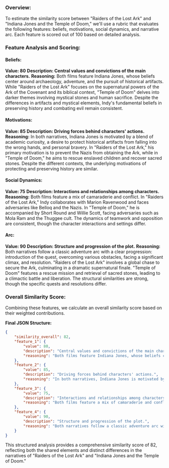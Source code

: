 ### Overview:
To estimate the similarity score between "Raiders of the Lost Ark" and "Indiana Jones and the Temple of Doom," we'll use a rubric that evaluates the following features: beliefs, motivations, social dynamics, and narrative arc. Each feature is scored out of 100 based on detailed analysis.

### Feature Analysis and Scoring:

#### Beliefs:
**Value: 80**
**Description: Central values and convictions of the main characters.**
**Reasoning:** Both films feature Indiana Jones, whose beliefs center around archaeology, adventure, and the pursuit of historical artifacts. While "Raiders of the Lost Ark" focuses on the supernatural powers of the Ark of the Covenant and its biblical context, "Temple of Doom" delves into darker themes involving mystical stones and human sacrifice. Despite the differences in artifacts and mystical elements, Indy's fundamental beliefs in preserving history and combating evil remain consistent.

#### Motivations:
**Value: 85**
**Description: Driving forces behind characters' actions.**
**Reasoning:** In both narratives, Indiana Jones is motivated by a blend of academic curiosity, a desire to protect historical artifacts from falling into the wrong hands, and personal bravery. In "Raiders of the Lost Ark," his primary motivation is to prevent the Nazis from obtaining the Ark, while in "Temple of Doom," he aims to rescue enslaved children and recover sacred stones. Despite the different contexts, the underlying motivations of protecting and preserving history are similar.

#### Social Dynamics:
**Value: 75**
**Description: Interactions and relationships among characters.**
**Reasoning:** Both films feature a mix of camaraderie and conflict. In "Raiders of the Lost Ark," Indy collaborates with Marion Ravenwood and faces adversaries like Belloq and the Nazis. In "Temple of Doom," he is accompanied by Short Round and Willie Scott, facing adversaries such as Mola Ram and the Thuggee cult. The dynamics of teamwork and opposition are consistent, though the character interactions and settings differ.

#### Arc:
**Value: 90**
**Description: Structure and progression of the plot.**
**Reasoning:** Both narratives follow a classic adventure arc with a clear progression: introduction of the quest, overcoming various obstacles, facing a significant climax, and resolution. "Raiders of the Lost Ark" involves a global chase to secure the Ark, culminating in a dramatic supernatural finale. "Temple of Doom" features a rescue mission and retrieval of sacred stones, leading to a climactic battle and liberation. The structural similarities are strong, though the specific quests and resolutions differ.

### Overall Similarity Score:
Combining these features, we calculate an overall similarity score based on their weighted contributions.

**Final JSON Structure:**

```json
{
    "similarity_overall": 82,
    "feature_1": {
        "value": 80,
        "description": "Central values and convictions of the main characters.",
        "reasoning": "Both films feature Indiana Jones, whose beliefs center around archaeology, adventure, and the pursuit of historical artifacts. While 'Raiders of the Lost Ark' focuses on the supernatural powers of the Ark of the Covenant and its biblical context, 'Temple of Doom' delves into darker themes involving mystical stones and human sacrifice. Despite the differences in artifacts and mystical elements, Indy's fundamental beliefs in preserving history and combating evil remain consistent."
    },
    "feature_2": {
        "value": 85,
        "description": "Driving forces behind characters' actions.",
        "reasoning": "In both narratives, Indiana Jones is motivated by a blend of academic curiosity, a desire to protect historical artifacts from falling into the wrong hands, and personal bravery. In 'Raiders of the Lost Ark,' his primary motivation is to prevent the Nazis from obtaining the Ark, while in 'Temple of Doom,' he aims to rescue enslaved children and recover sacred stones. Despite the different contexts, the underlying motivations of protecting and preserving history are similar."
    },
    "feature_3": {
        "value": 75,
        "description": "Interactions and relationships among characters.",
        "reasoning": "Both films feature a mix of camaraderie and conflict. In 'Raiders of the Lost Ark,' Indy collaborates with Marion Ravenwood and faces adversaries like Belloq and the Nazis. In 'Temple of Doom,' he is accompanied by Short Round and Willie Scott, facing adversaries such as Mola Ram and the Thuggee cult. The dynamics of teamwork and opposition are consistent, though the character interactions and settings differ."
    },
    "feature_4": {
        "value": 90,
        "description": "Structure and progression of the plot.",
        "reasoning": "Both narratives follow a classic adventure arc with a clear progression: introduction of the quest, overcoming various obstacles, facing a significant climax, and resolution. 'Raiders of the Lost Ark' involves a global chase to secure the Ark, culminating in a dramatic supernatural finale. 'Temple of Doom' features a rescue mission and retrieval of sacred stones, leading to a climactic battle and liberation. The structural similarities are strong, though the specific quests and resolutions differ."
    }
}
```

This structured analysis provides a comprehensive similarity score of 82, reflecting both the shared elements and distinct differences in the narratives of "Raiders of the Lost Ark" and "Indiana Jones and the Temple of Doom."